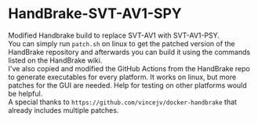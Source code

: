 # HandBrake-SVT-AV1-SPY
Modified Handbrake build to replace SVT-AV1 with SVT-AV1-PSY.\
You can simply run ```patch.sh``` on linux to get the patched version of the HandBrake repository and afterwards you can build it using the commands listed on the HandBrake wiki.\
I've also copied and modified the GitHub Actions from the HandBrake repo to generate executables for every platform. It works on linux, but more patches for the GUI are needed. Help for testing on other platforms would be helpful.\
A special thanks to ```https://github.com/vincejv/docker-handbrake``` that already includes multiple patches.
